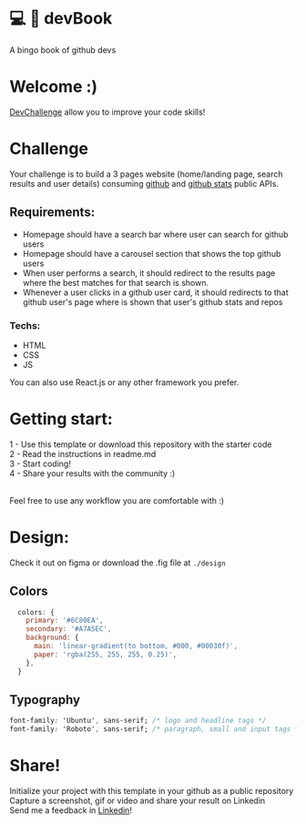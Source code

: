 
# :computer: :green_book: devBook

A bingo book of github devs





# Welcome :)
<a href="https://devchallenge.now.sh/"> DevChallenge</a> allow you to improve your code skills!

# Challenge
Your challenge is to build a 3 pages website (home/landing page, search results and user details) consuming [github](https://docs.github.com/en/rest/reference/search) and [github stats](https://github.com/anuraghazra/github-readme-stats) public APIs.

## Requirements:
- Homepage should have a search bar where user can search for github users
- Homepage should have a carousel section that shows the top github users
- When user performs a search, it should redirect to the results page where the best matches for that search is shown.
- Whenever a user clicks in a github user card, it should redirects to that github user's page where is shown that user's github stats and repos

### Techs: 
- HTML
- CSS
- JS

You can also use React.js or any other framework you prefer.

# Getting start:
1 - Use this template or download this repository with the starter code<br>
2 - Read the instructions in readme.md<br>
3 - Start coding!<br>
4 - Share your results with the community :)<br>
<br>


Feel free to use any workflow you are comfortable with :)

# Design:
Check it out on figma or download the .fig file at `./design`

## Colors
```js
  colors: {
    primary: '#6C80EA',
    secondary: '#A7A5EC',
    background: {
      main: 'linear-gradient(to bottom, #000, #00030f)',
      paper: 'rgba(255, 255, 255, 0.25)',
    },
  }
```

## Typography
```css
font-family: 'Ubuntu', sans-serif; /* logo and headline tags */
font-family: 'Roboto', sans-serif; /* paragraph, small and input tags */
```

# Share!
Initialize your project with this template in your github as a public repository<br>
Capture a screenshot, gif or video and share your result on Linkedin<br>
Send me a feedback in  <a href="https://www.linkedin.com/in/lucas-lm/">Linkedin</a>!<br>
